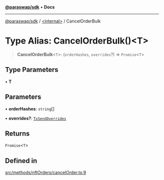 [**@paraswap/sdk**](../../README.md) • **Docs**

***

[@paraswap/sdk](../../globals.md) / [\<internal\>](../README.md) / CancelOrderBulk

# Type Alias: CancelOrderBulk()\<T\>

> **CancelOrderBulk**\<`T`\>: (`orderHashes`, `overrides`?) => `Promise`\<`T`\>

## Type Parameters

• **T**

## Parameters

• **orderHashes**: `string`[]

• **overrides?**: [`TxSendOverrides`](../../interfaces/TxSendOverrides.md)

## Returns

`Promise`\<`T`\>

## Defined in

[src/methods/nftOrders/cancelOrder.ts:9](https://github.com/paraswap/paraswap-sdk/blob/master/src/methods/nftOrders/cancelOrder.ts#L9)
